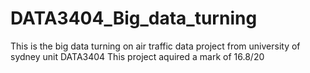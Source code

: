 # DATA3404_Big_data_turning
This is the big data turning on air traffic data project from university of sydney unit DATA3404
This project aquired a mark of 16.8/20

